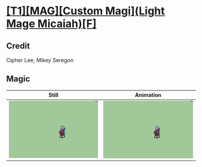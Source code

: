 # [\[T1\]\[MAG\]\[Custom Magi\]\(Light Mage Micaiah\)\[F\]](../)

## Credit

Cipher Lee, Mikey Seregon
	
## Magic

| Still | Animation |
| :---: | :-------: |
| ![Magic still](./Magic_000.png) | ![Magic animation](./Magic.gif) |
